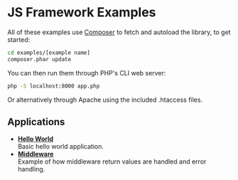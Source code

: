 # JS Framework Examples

All of these examples use [Composer](https://getcomposer.org/doc/00-intro.md) to fetch and autoload the library, to get started:

```bash
cd examples/[example name]
composer.phar update
```

You can then run them through PHP's CLI web server:

```bash
php -S localhost:8000 app.php
```

Or alternatively through Apache using the included .htaccess files.

## Applications

* [**Hello World**](hello-world)  
	Basic hello world application.
* [**Middleware**](middleware)  
	Example of how middleware return values are handled and error handling.

